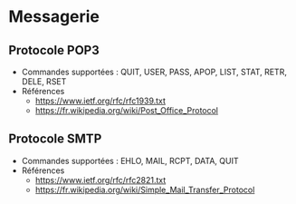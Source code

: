 Messagerie
==========

## Protocole POP3
* Commandes supportées : QUIT, USER, PASS, APOP, LIST, STAT, RETR,
DELE, RSET
* Références
    * https://www.ietf.org/rfc/rfc1939.txt
    * https://fr.wikipedia.org/wiki/Post_Office_Protocol

## Protocole SMTP
* Commandes supportées : EHLO, MAIL, RCPT, DATA, QUIT
* Références
    * https://www.ietf.org/rfc/rfc2821.txt
    * https://fr.wikipedia.org/wiki/Simple_Mail_Transfer_Protocol